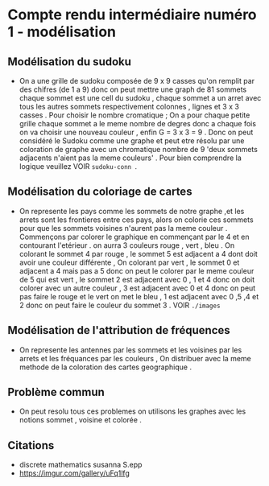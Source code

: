 # Compte rendu intermédiaire numéro 1 - modélisation

## Modélisation du sudoku

* On a une grille de sudoku composée de 9 x 9 casses qu'on remplit par des chifres (de 1 a 9) donc on peut mettre une graph de 81 sommets chaque sommet est une cell du sudoku , chaque sommet a un arret avec tous les autres sommets respectivement colonnes , lignes et 3 x 3 casses .
Pour choisir le nombre cromatique ; On a pour chaque petite grille chaque sommet a le meme nombre de degres donc a chaque fois on va choisir une nouveau couleur , enfin G = 3 x 3 = 9 . 
Donc on peut considéré le Sudoku comme une graphe et peut etre résolu par une coloration de graphe avec un chromatique nombre de 9 'deux sommets adjacents n'aient pas la meme couleurs' .
Pour bien comprendre la logique veuillez 
VOIR `sudoku-conn `.

## Modélisation du coloriage de cartes

* On represente les pays comme les sommets de notre graphe ,et les arrets sont les frontieres entre ces pays, alors on colorie ces sommets pour que les sommets voisines n'aurent pas la meme couleur . Commençons par colorer le graphique en commençant par le 4 et en contourant l'etérieur . on aurra 3 couleurs rouge , vert , bleu . On colorant le sommet 4 par rouge , le sommet 5 est adjacent a 4 dont doit avoir une couleur différente , On colorant par vert , le sommet 0 et adjacent a 4 mais pas a 5 donc on peut le colorer par le meme couleur de 5 qui est vert , le sommet 2 est adjacent avec 0 , 1 et 4 donc on doit colorer avec un autre couleur , 3 est adjacent avec 0 et 4 donc on peut pas faire le rouge et le vert on met le bleu , 1 est adjacent avec 0 ,5 ,4 et 2 donc on peut faire le couleur du sommet 3 . 
VOIR  ` ./images ` 

## Modélisation de l'attribution de fréquences

* On represente les antennes par les sommets et les voisines par les arrets et les fréquances par les couleurs , On distribuer avec la meme methode de la coloration des cartes geographique . 

## Problème commun

* On peut resolu tous ces problemes on utilisons les graphes avec les notions sommet , voisine et colorée .

## Citations
* discrete mathematics susanna S.epp
* https://imgur.com/gallery/uFq1lfg
